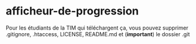 # afficheur-de-progression

Pour les étudiants de la TIM qui téléchargent ça, vous pouvez supprimer .gitignore, .htaccess, LICENSE, README.md et (**important**) le dossier .git